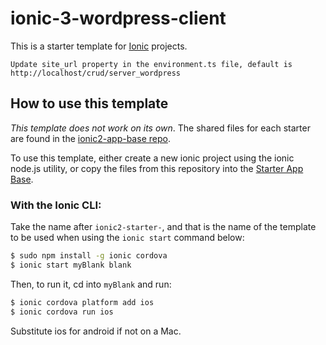 # ionic-3-wordpress-client
This is a starter template for [Ionic](http://ionicframework.com/docs/) projects.

`Update site_url property in the environment.ts file, default is http://localhost/crud/server_wordpress`

## How to use this template

*This template does not work on its own*. The shared files for each starter are found in the [ionic2-app-base repo](https://github.com/ionic-team/ionic2-app-base).

To use this template, either create a new ionic project using the ionic node.js utility, or copy the files from this repository into the [Starter App Base](https://github.com/ionic-team/ionic2-app-base).

### With the Ionic CLI:

Take the name after `ionic2-starter-`, and that is the name of the template to be used when using the `ionic start` command below:

```bash
$ sudo npm install -g ionic cordova
$ ionic start myBlank blank
```

Then, to run it, cd into `myBlank` and run:

```bash
$ ionic cordova platform add ios
$ ionic cordova run ios
```

Substitute ios for android if not on a Mac.

